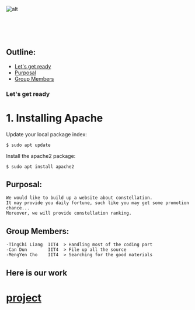 ![alt](https://www.slurp-ramen.com/wp-content/uploads/2017/06/hello.png)
</br>
</br>
</br>
</br>
</br>

## Outline:
* [Let's get ready](#Let's-get-ready)
* [Purposal](#Purposal)
* [Group Members](#Group-Members)


### Let's get ready
# 1. Installing Apache
Update your local package index:

```
$ sudo apt update
```
Install the apache2 package:

```
$ sudo apt install apache2
```

## Purposal:
    We would like to build up a website about constellation.
    It may provide you daily fortune, such like you may get some promotion chance...
    Moreover, we will provide constellation ranking.



## Group Members:
    -TingChi Liang  IIT4  > Handling most of the coding part
    -Can Dun        IIT4  > File up all the source
    -MengYen Cho    IIT4  > Searching for the good materials


## Here is our work
# [project](https://github.com/TKUIITFCChang/POSS107G07/blob/master/index.php)
